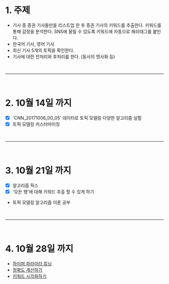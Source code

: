# 1. 주제
 - 기사 중 증권 기사들만을 리스트업 한 후 증권 기사의 키워드를 추출한다. 키워드를 통해 감정을 분석한다. SNS에 올릴 수 있도록 키워드에 자동으로 해쉬태그를 붙인다.
 - 한국어 기사, 영어 기사
 - 최신 기사 5개의 토픽을 확인한다.
 - 기사에 대한 전처리와 후처리를 한다. (동사의 명사화 등)

<br>
<hr>
<br>

# 2. 10월 14일 까지
 - [X] 'CNN_20171006_00_05' 데이터로 토픽 모델링 다양한 알고리즘 실험
 - [X] 토픽 모델링 커스터마이징

<br>
<hr>
<br>

# 3. 10월 21일 까지
 - [X] 알고리즘 픽스
 - [X] '모든 행'에 대해 키워드 추출 할 수 있게 하기
 - 토픽 모델링 알고리즘 이론 공부

<br>
<hr>
<br>

# 4. 10월 28일 까지
 - [하이퍼 파라미터 튜닝](https://coredottoday.github.io/2018/09/17/%EB%AA%A8%EB%8D%B8-%ED%8C%8C%EB%9D%BC%EB%AF%B8%ED%84%B0-%ED%8A%9C%EB%8B%9D/)
 - [정확도 계산하기](http://www.engear.net/wp/topic-modeling-gensimpython/)
 - [키워드 시각화하기](http://www.engear.net/wp/topic-modeling-gensimpython/)
